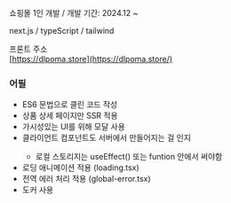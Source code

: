 쇼핑몰 1인 개발 / 개발 기간: 2024.12 ~  

next.js / typeScript / tailwind

프론트 주소  
[https://dlpoma.store](https://dlpoma.store/)  

### 어필
<ul>
  <li>ES6 문법으로 클린 코드 작성</li>
  <li>상품 상세 페이지만 SSR 적용</li>
  <li>가시성있는 UI를 위해 모달 사용</li>
  <li>클라이언트 컴포넌트도 서버에서 만들어지는 걸 인지</li>
  <ul>
    <li>로컬 스토리지는 useEffect() 또는 funtion 안에서 써야함</li>
  </ul>
  <li>로딩 애니메이션 적용 (loading.tsx)</li>
  <li>전역 에러 처리 적용 (global-error.tsx)</li>
  <li>도커 사용</li>
</ul>

